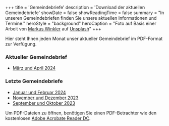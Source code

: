 +++
title = 'Gemeindebriefe'
description = 'Download der aktuellen Gemeindebriefe'
showDate = false
showReadingTime = false
summary = "In unseren Gemeindebriefen finden Sie unsere aktuellen Informationen und Termine."
heroStyle = "background"
heroCaption = "Foto auf Basis einer Arbeit von [Markus Winkler](https://unsplash.com/de/@markuswinkler?utm_content=creditCopyText) auf [Unsplash](https://unsplash.com/de/fotos/grun-weisse-braille-schreibmaschine-ci2rHJqgC1M?utm_content=creditCopyText)"
+++

Hier steht Ihnen jeden Monat unser aktueller Gemeindebrief im PDF-Format zur Verfügung.

### Aktueller Gemeindebrief

* [März und April 2024](/pdf/2024-03-online.pdf)

### Letzte Gemeindebriefe

* [Januar und Februar 2024](/pdf/2024-01-online.pdf)
* [November und Dezember 2023](/pdf/2023-11-online.pdf)
* [September und Oktober 2023](/pdf/2023-09-online.pdf)

Um PDF-Dateien zu öffnen, benötigen Sie einen PDF-Betrachter wie den kostenlosen [Adobe Acrobate Reader DC](http://get.adobe.com/de/reader/).
